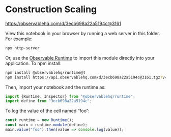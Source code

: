 # Construction Scaling

https://observablehq.com/d/3ecb698a22a5194c@3161

View this notebook in your browser by running a web server in this folder. For
example:

~~~sh
npx http-server
~~~

Or, use the [Observable Runtime](https://github.com/observablehq/runtime) to
import this module directly into your application. To npm install:

~~~sh
npm install @observablehq/runtime@4
npm install https://api.observablehq.com/d/3ecb698a22a5194c@3161.tgz?v=3
~~~

Then, import your notebook and the runtime as:

~~~js
import {Runtime, Inspector} from "@observablehq/runtime";
import define from "3ecb698a22a5194c";
~~~

To log the value of the cell named “foo”:

~~~js
const runtime = new Runtime();
const main = runtime.module(define);
main.value("foo").then(value => console.log(value));
~~~
